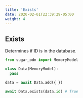 ```yaml
---
title: 'Exists'
date: 2020-02-01T22:39:29-05:00
weight: 4
---
```


## Exists

Determines if ID is in the database.

```python
from sugar_odm import MemoryModel

class Data(MemoryModel):
  pass

data = await Data.add({ })

await Data.exists(data.id) # True
```
